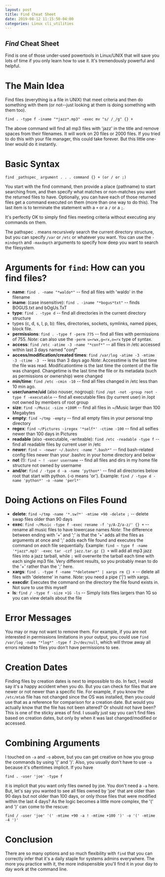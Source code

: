 ```yaml
---
layout: post
title: Find Cheat Sheet
date: 2019-08-12 11:15:50-04:00
categories: Linux cli_utilities
---
```


## *Find* Cheat Sheet

Find is one of those under-used powertools in Linux/UNIX that will save you lots of time if you only learn
how to use it.  It's tremendously powerful and helpful.  

# The Main Idea

Find files (everything is a file in UNIX) that meet criteria and then do something with them (or not--just 
looking at them is doing something with them too).

```
find . -type f -iname "*jazz*.mp3" -exec mv "s/ /_/g" {} +
```

The above command will find all mp3 files with 'jazz' in the title and remove spaces from their filenames.  It
will work on 20 files or 2000 files.  If you tried to do this with your file manager, this could take
forever.  But this little one-liner would do it instantly.

# Basic Syntax

```
find _pathspec_ argument . . . command {} + (or / or ;)
```

You start with the find command, then provide a place (pathname) to start searching from, and then specify 
what matches or non-matches you want the returned files to have.  Optionally, you can have each of those
returned files get a command executed on them (more than one way to do this).  The last item is to terminate the
statement with a `+` or a `/` or a `;`.

It's perfectly OK to simply find files meeting criteria without executing any commands on them.  

The pathspec `.` means recursively search the current directory structure, but you can specify `/var` or `/etc`
or whatever you want.  You can use the `-mindepth` and `-maxdepth` arguments to specify how deep you want to
search the filesystem.

# Arguments for `find`: How can you find files?

* __name__:  `find . -name "*waldo*"` -- find all files with 'waldo' in the filename
* __iname__: (case insensitive): `find . -iname "*bogus*txt"` -- finds BOGUS.txt and bOgUs.TxT
* __type__:  `find . -type d` -- find all directories in the current directory structure
* types (c, d, s, l, p, b): files, directories, sockets, symlinks, named pipes, block file. 
* __permissions__: `find . -type f -perm 775` -- find all files with permissions of 755. _Note_: can also use
the `-perm u=rwx,g=rx,o=rx` type of syntax.
* __access__:  `find /etc -atime -3 -name "*conf*"` -- all files in /etc accessed within last 3 days named "*conf*"
* __access/modification/created times__:  `find /var/log -atime -3 -mtime -3 -ctime -3 ` -- less than 3 days ago
_Note_: Accesstime is the last time the file was read.  Modificationtime is the last time the content of the file was
changed.  Changetime is the last time the file or its metadata (such as permissions or ownership) were changed
* __min/time__:  `find /etc -cmin -10` -- find all files changed in /etc less than 10 min ago.
* __user/uname/uid__ (also nouser, nogroup): `find /opt -not -group root -type f -executable` -- find all executable files (by current user) in /opt not owned by members of root group
* __size__: `find ~/Music -size +100M` -- find all files in ~/Music larger than 100 Megabytes
* __empty__: `find ~/tmp -empty` -- find all empty files in your personal tmp directory
* __regex__: `find ~/Pictures -iregex '*self*' -ctime -100` -- find all selfies newer than 100 days in Pictures
* __readable__ (also -executable, -writeable): `find /etc -readable -type f` -- find all readable files by current user in /etc
* __newer__: `find ~ -newer ~/.bashrc -name ".bash*"` -- find bash-related config files newer than your .bashrc in your
  home directory and below
* __not__ (!): `find ~ ! -user username` -- find all files and dirs in my home file structure not owned by username
* __and/or__: `find / -type d -a -name 'python*'` -- find all directories below root that start with python. (-o means
  'or'). Example: `find / -type d -name 'python*' -o -name 'perl*'`

# Doing Actions on Files Found

* __delete__: `find ~/tmp -name '*.sw?*' -mtime +90 -delete ;` -- delete swap files older than 90 days
* __exec__: `find ~/Music -type f -exec rename -f 'y/A-Z/a-z/' {} +` -- rename all music files to have lowercase names
_Note_: The difference between ending with '+' and ';' is that the '+' adds all the files as arguments at once and ';' adds
each file found and executes the command on _each_ file sequentially.  Example: `find ~ type f -name '*jazz*.mp3' -exec tar -czf
jazz.tar.gz {} +` will add all mp3 jazz files into a jazz tarball, while `;` will overwrite the tarball each time with each
single mp3 file.  Very different results, so you probably mean to do the '+' rather than the ';' here.
* __xargs__: `find . -type f -name "*deleteme*" | xargs rm {} +` -- delete all files with 'deleteme' in name. _Note_: you
  need a pipe ('|') with xargs.
* __execdir__: Executes the command on the directory the file found exists in. Not sure to use this myself
* __ls__: `find / -type f -size +1G -ls` -- Simply lists files largers than 1G so you can view details about the file

# Error Messages

You may or may not want to remove them.  For example, if you are not interested in permissions limitations in your output,
you could use `find /var/log -name "*log*" -type f 2>/dev/null`, which will throw away all errors related to files you don't have
permissions to see.

# Creation Dates

Finding files by creation dates is next to impossible to do.  In fact, I would say it's a happy accident when you do.  But
you can check for files that are newer or not newer than a specific file.  For example, if you know the `/etc/mtab` file
has not changed since the OS was installed, then you could use that as a reference for comparison for a creation date.  But
would you actually know that the file has not been altered?  Or should not have been?  This is one of the sticky areas of
find.  I usually just say you can't find files based on creation dates, but only by when it was last changed/modified or
accessed.

# Combining Arguments

I touched on `-a` and `-o` above, but you can get creative on how you group the commands by using '(' and ')'.  Also, you
usually don't have to use `-a` because it's oftentimes implicit.  If you have 
```
find . -user 'joe' -type f
``` 
it is implicit that you want only files owned by joe.  You don't need a `-a` here.  But, let's say you wanted to see all
files owned by 'joe' that are older than 90 days but not older than 100 days, or only those files that were modified within
the last 4 days?  As the logic becomes a little more complex, the '(' and ')' can come to the rescue: 
```
find / -user 'joe' '(' -mtime +90 -a ! -mtime +100 ')' -o '(' -mtime -4 ')'
```

# Conclusion

There are so many options and so much flexibility with `find` that you can correctly infer that it's a daily staple for
systems admins everywhere.  The more you practice with it, the more indispensible you'll find it in your day to day work at
the command line.
